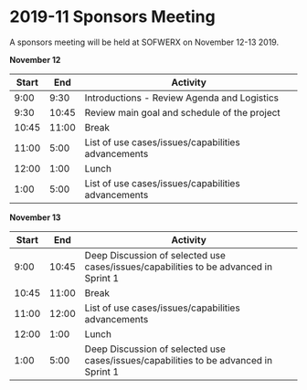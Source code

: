 # 2019-11 Sponsors Meeting

A sponsors meeting will be held at SOFWERX on November 12-13 2019.

**November 12**

| Start | End | Activity |  
|-------|-------|----------|
| 9:00  | 9:30  | Introductions - Review Agenda and Logistics |
| 9:30  | 10:45 | Review main goal and schedule of the project|
| 10:45  | 11:00 | Break|
| 11:00  | 5:00| List of use cases/issues/capabilities advancements |
| 12:00 | 1:00 | Lunch |
| 1:00 | 5:00 | List of use cases/issues/capabilities advancements |


**November 13**

| Start | End | Activity |  
|-------|-------|----------|
| 9:00  | 10:45  | Deep Discussion of selected use cases/issues/capabilities to be advanced in Sprint 1   |
| 10:45  | 11:00 | Break|
| 11:00  | 12:00| List of use cases/issues/capabilities advancements |
| 12:00 | 1:00 | Lunch |
| 1:00 | 5:00 | Deep Discussion of selected use cases/issues/capabilities to be advanced in Sprint 1  |
